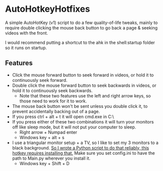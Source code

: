 # AutoHotkeyHotfixes
A simple AutoHotKey (v1) script to do a few quality-of-life tweaks, mainly to require double clicking the mouse back button to go back a page &amp; seeking videos with the front.

I would recommend putting a shortcut to the ahk in the shell:startup folder so it runs on startup.

## Features
- Click the mouse forward button to seek forward in videos, or hold it to continuously seek forward.
- Double click the mouse forward button to seek backwards in videos, or hold it to continuously seek backwards.
    - Note that these two features use the left and right arrow keys, so those need to work for it to work.
- The mouse back button won't be sent unless you double click it, to prevent accidentally backing out of a page.
- If you press ctrl + alt + t it will open cmd.exe in C:\ 
- If you press either of these two combinations it will turn your monitors off like sleep mode, but it will not put your computer to sleep.
    - Right arrow + Numpad enter
    - Windows key + alt + s
- I use a triangular monitor setup + a TV, so I like to set my 3 monitors to a black background. [So I wrote a Python script to do that reliably, this hotkey requires installing that.](https://github.com/AlexSchwamle/PythonBlackMonitorClock) Make sure you set config.ini to have the path to Main.py wherever you install it.
    - Windows key + Shift + D
